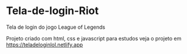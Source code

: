 # Tela-de-login-Riot
Tela de login do jogo League of Legends 

Projeto criado com html, css e javascript para estudos
veja o projeto em https://teladeloginlol.netlify.app
